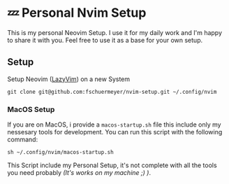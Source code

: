# 💤 Personal Nvim Setup

This is my personal Neovim Setup. I use it for my daily work and I'm happy to share it with you. Feel free to use it as a base for your own setup.

## Setup

Setup Neovim ([LazyVim](https://www.lazyvim.org/)) on a new System

```shell
git clone git@github.com:fschuermeyer/nvim-setup.git ~/.config/nvim
```

### MacOS Setup

If you are on MacOS, i provide a `macos-startup.sh` file this include only my nessesary tools for development. You can run this script with the following command:

```shell
sh ~/.config/nvim/macos-startup.sh
```

This Script include my Personal Setup, it's not complete with all the tools you need probably _(It's works on my machine ;) )_.
